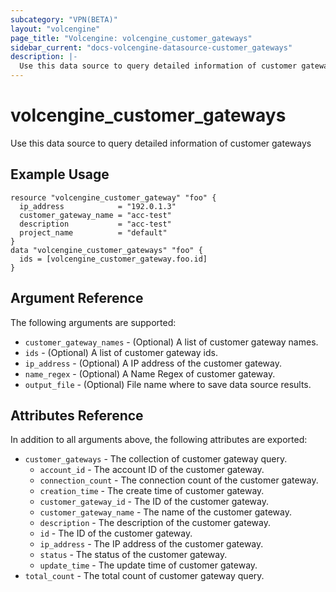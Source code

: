 ```yaml
---
subcategory: "VPN(BETA)"
layout: "volcengine"
page_title: "Volcengine: volcengine_customer_gateways"
sidebar_current: "docs-volcengine-datasource-customer_gateways"
description: |-
  Use this data source to query detailed information of customer gateways
---
```

# volcengine_customer_gateways
Use this data source to query detailed information of customer gateways
## Example Usage
```hcl
resource "volcengine_customer_gateway" "foo" {
  ip_address            = "192.0.1.3"
  customer_gateway_name = "acc-test"
  description           = "acc-test"
  project_name          = "default"
}
data "volcengine_customer_gateways" "foo" {
  ids = [volcengine_customer_gateway.foo.id]
}
```
## Argument Reference
The following arguments are supported:
* `customer_gateway_names` - (Optional) A list of customer gateway names.
* `ids` - (Optional) A list of customer gateway ids.
* `ip_address` - (Optional) A IP address of the customer gateway.
* `name_regex` - (Optional) A Name Regex of customer gateway.
* `output_file` - (Optional) File name where to save data source results.

## Attributes Reference
In addition to all arguments above, the following attributes are exported:
* `customer_gateways` - The collection of customer gateway query.
    * `account_id` - The account ID of the customer gateway.
    * `connection_count` - The connection count of the customer gateway.
    * `creation_time` - The create time of customer gateway.
    * `customer_gateway_id` - The ID of the customer gateway.
    * `customer_gateway_name` - The name of the customer gateway.
    * `description` - The description of the customer gateway.
    * `id` - The ID of the customer gateway.
    * `ip_address` - The IP address of the customer gateway.
    * `status` - The status of the customer gateway.
    * `update_time` - The update time of customer gateway.
* `total_count` - The total count of customer gateway query.


